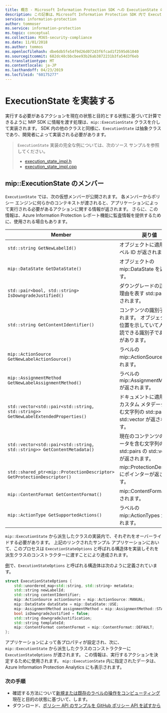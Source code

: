 ```yaml
---
title: 概念 - Microsoft Information Protection SDK への ExecutionState の実装
description: この記事は、Microsoft Information Protection SDK 内で ExecutionState を使用してアクションの計算を行い監査ログの詳細を提供する方法を理解するのに役立ちます。
services: information-protection
author: tommoser
ms.service: information-protection
ms.topic: conceptual
ms.collection: M365-security-compliance
ms.date: 11/01/2018
ms.author: tommos
ms.openlocfilehash: dbe6db5fe54f9d26d072d3f6fcad1f2595d61040
ms.sourcegitcommit: 682dc48cbbcbee93b26ab3872231b3fa54d3f6eb
ms.translationtype: MT
ms.contentlocale: ja-JP
ms.lasthandoff: 04/23/2019
ms.locfileid: "60175277"
---
```

# <a name="implement-executionstate"></a>ExecutionState を実装する

実行する必要があるアクションを現在の状態と目的とする状態に基づいて計算できるように MIP SDK に情報を渡す処理は、`mip::ExecutionState` クラスを介して実装されます。 SDK 内の他のクラスと同様に、`ExecutionState` は抽象クラスであり、開発者によって実装される必要があります。

> `ExecutionState` 実装の完全な例については、次のソース サンプルを参照してください。
>
> * [execution_state_impl.h](https://github.com/Azure-Samples/mipsdk-policyapi-cpp-sample-basic/blob/master/mipsdk-policyapi-cpp-sample-basic/execution_state_impl.h)
> * [execution_state_impl.cpp](https://github.com/Azure-Samples/mipsdk-policyapi-cpp-sample-basic/blob/master/mipsdk-policyapi-cpp-sample-basic/execution_state_impl.cpp)

## <a name="mipexecutionstate-members"></a>mip::ExecutionState のメンバー

`ExecutionState` では、次の仮想メンバーが公開されます。 各メンバーからポリシー エンジンに何らかのコンテキストが渡されると、アプリケーションによって実行される必要があるアクションに関する情報が返されます。 さらに、この情報は、Azure Information Protection レポート機能に監査情報を提供するために、使用される場合もあります。


| Member                                                                           | 戻り値                                                                                                              |
|----------------------------------------------------------------------------------|----------------------------------------------------------------------------------------------------------------------|
| `std::string GetNewLabelId()`                                                      | オブジェクトに適用するラベル ID が返されます。                                                                    |
| `mip::DataState GetDataState()`                                              | オブジェクトの mip::DataState を返します。                                                                         |
| `std::pair<bool, std::string> IsDowngradeJustified()`                              | ダウングレードの正当性と理由を表す std::pair が返されます。                                 |
| `std::string GetContentIdentifier()`                                               | コンテンツの識別子が返されます。 オブジェクトの位置を示していて人間が判読できる識別子である必要があります。   |
| `mip::ActionSource GetNewLabelActionSource()`                                      | ラベルの mip::ActionSource が返されます。                                                                          |
| `mip::AssignmentMethod GetNewLabelAssignmentMethod()`                              | ラベルの mip::AssignmentMethod が返されます。                                                                        |
| `std::vector<std::pair<std::string, std::string>> GetNewLabelExtendedProperties()` | ドキュメントに適用されるカスタム メタデータを含む文字列の std::pairs の std::vector が返されます。 |
| `std::vector<std::pair<std::string, std::string>> GetContentMetadata()`            | 現在のコンテンツのメタデータを含む文字列の std::pairs の std::vector が返されます。                               |
| `std::shared_ptr<mip::ProtectionDescriptor> GetProtectionDescriptor()`           | mip::ProtectionDescriptor にポインターが返されます。                                                                     |
| `mip::ContentFormat GetContentFormat()`                                            | mip::ContentFormat が返されます。                                                                                           |
| `mip::ActionType GetSupportedActions()`                                           | ラベルの mip::ActionTypes が返されます。                                                                              |

`mip::ExecutionState` から派生したクラスの実装内で、それぞれをオーバーライドする必要があります。 上記のリンクされたサンプル アプリケーションにおいて、このプロセスは `ExecutionStateOptions` と呼ばれる構造体を実装しそれを派生クラスのコンストラクターに渡すことにより達成されます。

[例](https://github.com/Azure-Samples/mipsdk-policyapi-cpp-sample-basic/blob/master/mipsdk-policyapi-cpp-sample-basic/execution_state_impl.h)で、`ExecutionStateOptions` と呼ばれる構造体は次のように定義されています。

```cpp
struct ExecutionStateOptions {
    std::unordered_map<std::string, std::string> metadata;
    std::string newLabelId;
    std::string contentIdentifier;
    mip::ActionSource actionSource = mip::ActionSource::MANUAL;
    mip::DataState dataState = mip::DataState::USE;
    mip::AssignmentMethod assignmentMethod = mip::AssignmentMethod::STANDARD;
    bool isDowngradeJustified = false;
    std::string downgradeJustification;
    std::string templateId;
    mip::ContentFormat contentFormat = mip::ContentFormat::DEFAULT;
};
```

アプリケーションによって各プロパティが設定され、次に、`mip::ExecutionState` から派生したクラスのコンストラクターに `ExecutionStateOptions` が渡されます。 この情報は、実行するアクションを決定するために使用されます。 `mip::ExecutionState` 内に指定されたデータは、Azure Information Protection Analytics にも表示されます。

### <a name="next-steps"></a>次の手順

- 確認する方法について[新規または既存のラベルの操作をコンピューティング](concept-handler-policy-computeactions-cpp.md)現在と目的の状態に基づいて、します。
- ダウンロード、[ポリシー API のサンプルを GitHub ポリシー API を試すから](https://azure.microsoft.com/resources/samples/?sort=0&term=mipsdk+policyapi)
